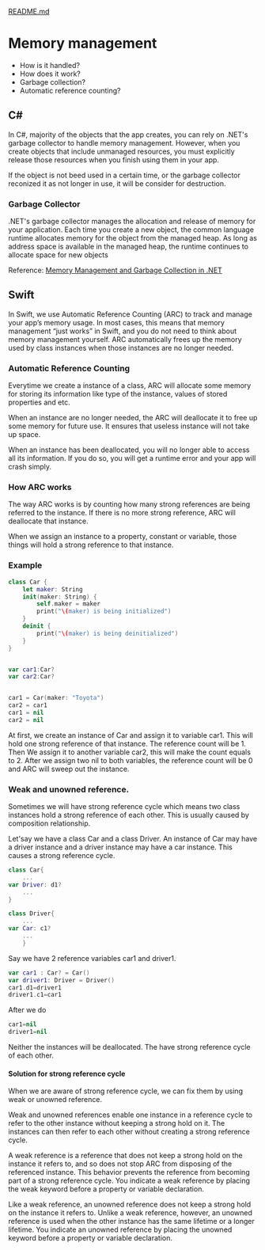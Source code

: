 [README.md](../README.md)

# Memory management
* How is it handled?
* How does it work?
* Garbage collection?
* Automatic reference counting?

## C#
In C#, majority of the objects that the app creates, you can rely on .NET's garbage collector to handle memory management. However, when you create objects that include unmanaged resources, you must explicitly release those resources when you finish using them in your app.

If the object is not beed used in a certain time, or the garbage collector reconized it as not longer in use, it will be consider for destruction.


### Garbage Collector
.NET's garbage collector manages the allocation and release of memory for your application. Each time you create a new object, the common language runtime allocates memory for the object from the managed heap. As long as address space is available in the managed heap, the runtime continues to allocate space for new objects

Reference: [Memory Management and Garbage Collection in .NET](https://docs.microsoft.com/en-us/dotnet/standard/garbage-collection/memory-management-and-gc)

## Swift
In Swift, we use Automatic Reference Counting (ARC) to track and manage your app’s memory usage. In most cases, this means that memory management “just works” in Swift, and you do not need to think about memory management yourself. ARC automatically frees up the memory used by class instances when those instances are no longer needed.

### Automatic Reference Counting
Everytime we create a instance of a class, ARC will allocate some memory for storing its information like
type of the instance, values of stored properties and etc.

When an instance are no longer needed, the ARC will deallocate it to free up some memory for future use. It ensures that
useless instance will not take up space.

When an instance has been deallocated, you will no longer able to access all its information. If you do so, you will get a runtime error and your app will crash simply.

### How ARC works
The way ARC works is by counting how many strong references are being referred to the instance. If there is no more strong
reference, ARC will deallocate that instance.

When we assign an instance to a property, constant or variable, those things will hold a strong reference to that instance.

### Example
```Swift
class Car {
    let maker: String
    init(maker: String) {
        self.maker = maker
        print("\(maker) is being initialized")
    }
    deinit {
        print("\(maker) is being deinitialized")
    }
}


var car1:Car?
var car2:Car?


car1 = Car(maker: "Toyota")
car2 = car1
car1 = nil
car2 = nil
```

At first, we create an instance of Car and assign it to variable car1. This will hold one strong reference of that instance.
The reference count will be 1. Then We assign it to another variable car2, this will make the count equals to 2.
After we assign two nil to both variables, the reference count will be 0 and ARC will sweep out the instance.

### Weak and unowned reference.
Sometimes we will have strong reference cycle which means two class instances hold a strong reference of each other.
This is usually caused by composition relationship.

Let'say we have a class Car and a class Driver. An instance of Car may have a driver instance and a driver instance
may have a car instance. This causes a strong reference cycle.

```Swift
class Car{
    ...
var Driver: d1?
    ...
}

class Driver{
    ...
var Car: c1?
    ...
    }
```

Say we have 2 reference variables car1 and driver1.

```Swift
var car1 : Car? = Car()
var driver1: Driver = Driver()
car1.d1=driver1
driver1.c1=car1
```

After we do

```Swift
car1=nil
driver1=nil
```
Neither the instances will be deallocated. The have strong reference cycle of each other.

#### Solution for strong reference cycle
When we are aware of strong reference cycle, we can fix them by using weak or unowned reference.

Weak and unowned references enable one instance in a reference cycle to refer to the other instance without keeping a strong hold on it. The instances can then refer to each other without creating a strong reference cycle.

A weak reference is a reference that does not keep a strong hold on the instance it refers to, and so does not stop ARC from disposing of the referenced instance. This behavior prevents the reference from becoming part of a strong reference cycle. You indicate a weak reference by placing the weak keyword before a property or variable declaration.

Like a weak reference, an unowned reference does not keep a strong hold on the instance it refers to. Unlike a weak reference, however, an unowned reference is used when the other instance has the same lifetime or a longer lifetime. You indicate an unowned reference by placing the unowned keyword before a property or variable declaration.
